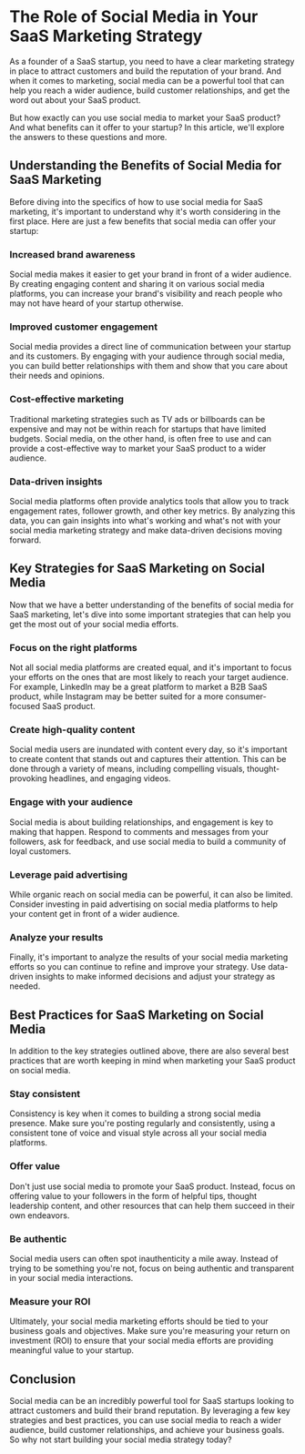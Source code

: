# The Role of Social Media in Your SaaS Marketing Strategy

As a founder of a SaaS startup, you need to have a clear marketing strategy in place to attract customers and build the reputation of your brand. And when it comes to marketing, social media can be a powerful tool that can help you reach a wider audience, build customer relationships, and get the word out about your SaaS product.

But how exactly can you use social media to market your SaaS product? And what benefits can it offer to your startup? In this article, we'll explore the answers to these questions and more.

## Understanding the Benefits of Social Media for SaaS Marketing

Before diving into the specifics of how to use social media for SaaS marketing, it's important to understand why it's worth considering in the first place. Here are just a few benefits that social media can offer your startup:

### Increased brand awareness

Social media makes it easier to get your brand in front of a wider audience. By creating engaging content and sharing it on various social media platforms, you can increase your brand's visibility and reach people who may not have heard of your startup otherwise.

### Improved customer engagement

Social media provides a direct line of communication between your startup and its customers. By engaging with your audience through social media, you can build better relationships with them and show that you care about their needs and opinions.

### Cost-effective marketing

Traditional marketing strategies such as TV ads or billboards can be expensive and may not be within reach for startups that have limited budgets. Social media, on the other hand, is often free to use and can provide a cost-effective way to market your SaaS product to a wider audience.

### Data-driven insights

Social media platforms often provide analytics tools that allow you to track engagement rates, follower growth, and other key metrics. By analyzing this data, you can gain insights into what's working and what's not with your social media marketing strategy and make data-driven decisions moving forward.


## Key Strategies for SaaS Marketing on Social Media

Now that we have a better understanding of the benefits of social media for SaaS marketing, let's dive into some important strategies that can help you get the most out of your social media efforts.

### Focus on the right platforms

Not all social media platforms are created equal, and it's important to focus your efforts on the ones that are most likely to reach your target audience. For example, LinkedIn may be a great platform to market a B2B SaaS product, while Instagram may be better suited for a more consumer-focused SaaS product.

### Create high-quality content

Social media users are inundated with content every day, so it's important to create content that stands out and captures their attention. This can be done through a variety of means, including compelling visuals, thought-provoking headlines, and engaging videos.

### Engage with your audience

Social media is about building relationships, and engagement is key to making that happen. Respond to comments and messages from your followers, ask for feedback, and use social media to build a community of loyal customers.

### Leverage paid advertising

While organic reach on social media can be powerful, it can also be limited. Consider investing in paid advertising on social media platforms to help your content get in front of a wider audience.

### Analyze your results

Finally, it's important to analyze the results of your social media marketing efforts so you can continue to refine and improve your strategy. Use data-driven insights to make informed decisions and adjust your strategy as needed.


## Best Practices for SaaS Marketing on Social Media

In addition to the key strategies outlined above, there are also several best practices that are worth keeping in mind when marketing your SaaS product on social media.

### Stay consistent

Consistency is key when it comes to building a strong social media presence. Make sure you're posting regularly and consistently, using a consistent tone of voice and visual style across all your social media platforms.

### Offer value

Don't just use social media to promote your SaaS product. Instead, focus on offering value to your followers in the form of helpful tips, thought leadership content, and other resources that can help them succeed in their own endeavors.

### Be authentic

Social media users can often spot inauthenticity a mile away. Instead of trying to be something you're not, focus on being authentic and transparent in your social media interactions.

### Measure your ROI

Ultimately, your social media marketing efforts should be tied to your business goals and objectives. Make sure you're measuring your return on investment (ROI) to ensure that your social media efforts are providing meaningful value to your startup.

## Conclusion

Social media can be an incredibly powerful tool for SaaS startups looking to attract customers and build their brand reputation. By leveraging a few key strategies and best practices, you can use social media to reach a wider audience, build customer relationships, and achieve your business goals. So why not start building your social media strategy today?